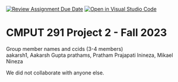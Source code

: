 [![Review Assignment Due Date](https://classroom.github.com/assets/deadline-readme-button-24ddc0f5d75046c5622901739e7c5dd533143b0c8e959d652212380cedb1ea36.svg)](https://classroom.github.com/a/WaxloQed)
[![Open in Visual Studio Code](https://classroom.github.com/assets/open-in-vscode-718a45dd9cf7e7f842a935f5ebbe5719a5e09af4491e668f4dbf3b35d5cca122.svg)](https://classroom.github.com/online_ide?assignment_repo_id=13005398&assignment_repo_type=AssignmentRepo)
# CMPUT 291 Project 2 - Fall 2023  
Group member names and ccids (3-4 members)  
aakarsh1, Aakarsh Gupta
prathams, Pratham Prajapati
lnineza, Mikael Nineza

We did not collaborate with anyone else.
